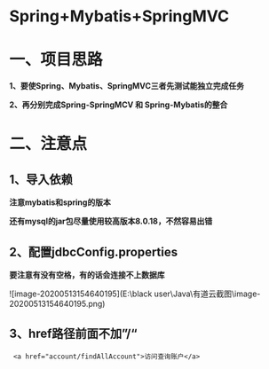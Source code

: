 # **Spring+Mybatis+SpringMVC**

# **一、项目思路**

**1、要使Spring、Mybatis、SpringMVC三者先测试能独立完成任务**

**2、再分别完成Spring-SpringMCV 和 Spring-Mybatis的整合**

# **二、注意点**

## **1、导入依赖**

**注意mybatis和spring的版本**

**还有mysql的jar包尽量使用较高版本8.0.18，不然容易出错**

## **2、配置jdbcConfig.properties**

**要注意有没有空格，有的话会连接不上数据库**

![image-20200513154640195](E:\black user\Java\有道云截图\image-20200513154640195.png)

## **3、href路径前面不加”/“**

```
 <a href="account/findAllAccount">访问查询账户</a>
```

